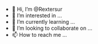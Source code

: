 - 👋 Hi, I’m @Rextersur
- 👀 I’m interested in ...
- 🌱 I’m currently learning ...
- 💞️ I’m looking to collaborate on ...
- 📫 How to reach me ...

<!---
Rextersur/Rextersur is a ✨ special ✨ repository because its `README.md` (this file) appears on your GitHub profile.
You can click the Preview link to take a look at your changes.
--->
